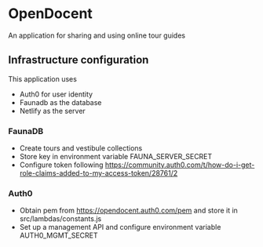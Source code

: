 # OpenDocent

An application for sharing and using online tour guides

## Infrastructure configuration
This application uses
* Auth0 for user identity
* Faunadb as the database
* Netlify as the server

### FaunaDB

* Create tours and vestibule collections
* Store key in environment variable FAUNA_SERVER_SECRET
* Configure token following https://community.auth0.com/t/how-do-i-get-role-claims-added-to-my-access-token/28761/2

### Auth0
* Obtain pem from https://opendocent.auth0.com/pem and store it in src/lambdas/constants.js
* Set up a management API and configure environment variable AUTH0_MGMT_SECRET

